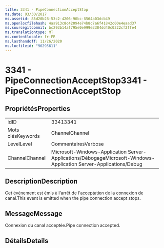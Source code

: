 ```yaml
---
title: 3341 - PipeConnectionAcceptStop
ms.date: 03/30/2017
ms.assetid: 85d20b28-53c2-4206-90bc-8564a03dcb49
ms.openlocfilehash: 4aa913c8c42094e74b8c7a6f41842c00e4eaad37
ms.sourcegitcommit: bc293b14af795e0e999e3304dd40c0222cf2ffe4
ms.translationtype: MT
ms.contentlocale: fr-FR
ms.lasthandoff: 11/26/2020
ms.locfileid: "96295611"
---
```

# <a name="3341---pipeconnectionacceptstop"></a><span data-ttu-id="09ab6-102">3341 - PipeConnectionAcceptStop</span><span class="sxs-lookup"><span data-stu-id="09ab6-102">3341 - PipeConnectionAcceptStop</span></span>

## <a name="properties"></a><span data-ttu-id="09ab6-103">Propriétés</span><span class="sxs-lookup"><span data-stu-id="09ab6-103">Properties</span></span>  
  
|||  
|-|-|  
|<span data-ttu-id="09ab6-104">id</span><span class="sxs-lookup"><span data-stu-id="09ab6-104">ID</span></span>|<span data-ttu-id="09ab6-105">3341</span><span class="sxs-lookup"><span data-stu-id="09ab6-105">3341</span></span>|  
|<span data-ttu-id="09ab6-106">Mots clés</span><span class="sxs-lookup"><span data-stu-id="09ab6-106">Keywords</span></span>|<span data-ttu-id="09ab6-107">Channel</span><span class="sxs-lookup"><span data-stu-id="09ab6-107">Channel</span></span>|  
|<span data-ttu-id="09ab6-108">Level</span><span class="sxs-lookup"><span data-stu-id="09ab6-108">Level</span></span>|<span data-ttu-id="09ab6-109">Commentaires</span><span class="sxs-lookup"><span data-stu-id="09ab6-109">Verbose</span></span>|  
|<span data-ttu-id="09ab6-110">Channel</span><span class="sxs-lookup"><span data-stu-id="09ab6-110">Channel</span></span>|<span data-ttu-id="09ab6-111">Microsoft-Windows-Application Server-Applications/Débogage</span><span class="sxs-lookup"><span data-stu-id="09ab6-111">Microsoft-Windows-Application Server-Applications/Debug</span></span>|  
  
## <a name="description"></a><span data-ttu-id="09ab6-112">Description</span><span class="sxs-lookup"><span data-stu-id="09ab6-112">Description</span></span>  

 <span data-ttu-id="09ab6-113">Cet événement est émis à l'arrêt de l'acceptation de la connexion de canal.</span><span class="sxs-lookup"><span data-stu-id="09ab6-113">This event is emitted when the pipe connection accept stops.</span></span>  
  
## <a name="message"></a><span data-ttu-id="09ab6-114">Message</span><span class="sxs-lookup"><span data-stu-id="09ab6-114">Message</span></span>  

 <span data-ttu-id="09ab6-115">Connexion du canal acceptée.</span><span class="sxs-lookup"><span data-stu-id="09ab6-115">Pipe connection accepted.</span></span>  
  
## <a name="details"></a><span data-ttu-id="09ab6-116">Détails</span><span class="sxs-lookup"><span data-stu-id="09ab6-116">Details</span></span>
